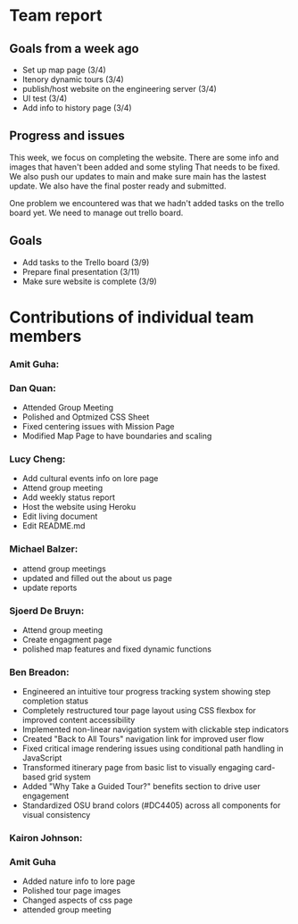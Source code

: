 # Team report
 
 ## Goals from a week ago 
 - Set up map page (3/4)
 - Itenory dynamic tours (3/4)
 - publish/host website on the engineering server (3/4)
 - UI test (3/4)
 - Add info to history page (3/4)
 
 ## Progress and issues
 This week, we focus on completing the website. There are some info and images that haven't been added and some styling 
 That needs to be fixed. We also push our updates to main and make sure main has the lastest update. We also have the final poster ready 
 and submitted. 
 
 One problem we encountered was that we hadn't added tasks on the trello board yet. We need to manage out trello board. 
 
 
 ## Goals
 - Add tasks to the Trello board (3/9)
 - Prepare final presentation (3/11)
 - Make sure website is complete (3/9)
 
 
 # Contributions of individual team members
 
 ### Amit Guha:
 
 ### Dan Quan:
 - Attended Group Meeting
 - Polished and Optmized CSS Sheet
 - Fixed centering issues with Mission Page
 - Modified Map Page to have boundaries and scaling
 
 ### Lucy Cheng:
 - Add cultural events info on lore page
 - Attend group meeting
 - Add weekly status report
 - Host the website using Heroku
 - Edit living document
 - Edit README.md
 
 
 ### Michael Balzer:
 
 - attend group meetings
 - updated and filled out the about us page
 - update reports
 
 ### Sjoerd De Bruyn:
  - Attend group meeting
  - Create engagment page
  - polished map features and fixed dynamic functions
 
 
 ### Ben Breadon:
- Engineered an intuitive tour progress tracking system showing step completion status
- Completely restructured tour page layout using CSS flexbox for improved content accessibility
- Implemented non-linear navigation system with clickable step indicators
- Created "Back to All Tours" navigation link for improved user flow
- Fixed critical image rendering issues using conditional path handling in JavaScript
- Transformed itinerary page from basic list to visually engaging card-based grid system
- Added "Why Take a Guided Tour?" benefits section to drive user engagement
- Standardized OSU brand colors (#DC4405) across all components for visual consistency

### Kairon Johnson:

### Amit Guha
- Added nature info to lore page
- Polished tour page images
- Changed aspects of css page
- attended group meeting
